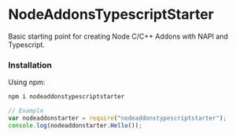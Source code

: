 # NodeAddonsTypescriptStarter
Basic starting point for creating Node C/C++ Addons with NAPI and Typescript.

### Installation

Using npm:

```sh
npm i nodeaddonstypescriptstarter
```
```js
// Example
var nodeaddonstarter = require("nodeaddonstypescriptstarter");
console.log(nodeaddonstarter.Hello());
```
